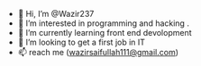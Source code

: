 - 👋 Hi, I’m @Wazir237
- 👀 I’m interested in programming and hacking .
- 🌱 I’m currently learning front end devolopment
- 💞️ I’m looking to get a first job in IT
- 📫 reach me (wazirsaifullah111@gmail.com)

<!---
Wazir237/Wazir237 is a ✨ special ✨ repository because its `README.md` (this file) appears on your GitHub profile.
You can click the Preview link to take a look at your changes.
--->

